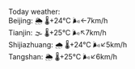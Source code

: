 Today weather:  
Beijing: 🌦   🌡️+24°C 🌬️←7km/h  
Tianjin: 🌫  🌡️+25°C 🌬️↖7km/h  
Shijiazhuang: 🌧   🌡️+24°C 🌬️↙5km/h  
Tangshan: 🌦   🌡️+25°C 🌬️↙6km/h  
